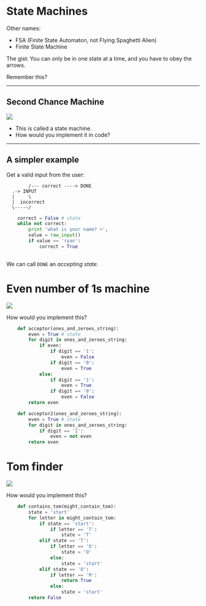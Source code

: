 # State Machines

Other names:

- FSA (Finite State Automaton, not Flying Spaghetti Alien)
- Finite State Machine

The gist: You can only be in one state at a time, and you have to obey the arrows.

Remember this?

----

## Second Chance Machine

<img src="https://github.com/generalassembly/cs-for-hackers/raw/master/week-01/img/state-machine.png"
style="max-height: 90%; max-width: 80%;">

- This is called a state machine.
- How would you implement it in code?

----

## A simpler example

Get a valid input from the user:

            /--- correct ----> DONE
      .-> INPUT
      |     \
      |  incorrect
      \-----/

```python
    correct = False # state
    while not correct:
        print 'what is your name? >',
        value = raw_input()
        if value == 'ryan':
            correct = True
     
```

We can call `DONE` an *accepting state*.


# Even number of 1s machine

<img src="https://github.com/generalassembly/cs-for-hackers/raw/master/week-03/even-1-acceptor.png"
style="max-height: 90%; max-width: 80%;">

How would you implement this?


```python
    def acceptor(ones_and_zeroes_string):
        even = True # state
        for digit in ones_and_zeroes_string:
            if even:
                if digit == '1':
                    even = False
                if digit == '0':
                    even = True
            else:
                if digit == '1':
                    even = True
                if digit == '0':
                    even = False
        return even

    def acceptor2(ones_and_zeroes_string):
        even = True # state
        for digit in ones_and_zeroes_string:
            if digit == '1':
                even = not even
        return even
```

# Tom finder


<img src="https://github.com/generalassembly/cs-for-hackers/raw/master/week-03/tom-acceptor.png"
style="max-height: 90%; max-width: 80%;">

How would you implement this?

```python
    def contains_tom(might_contain_tom):
        state = 'start'
        for letter in might_contain_tom:
            if state == 'start':
                if letter == 'T':
                    state = 'T'
            elif state == 'T':
                if letter == 'O':
                    state = 'O'
                else:
                    state = 'start'
            elif state == 'O':
                if letter == 'M':
                    return True
                else:
                    state = 'start'
        return False
```
